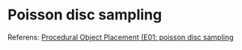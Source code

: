 # Poisson disc sampling

Referens: [Procedural Object Placement (E01: poisson disc sampling](https://www.youtube.com/watch?v=7WcmyxyFO7o)
